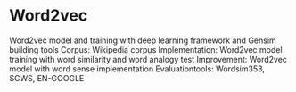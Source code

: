 # Word2vec
Word2vec model and training with deep learning framework and Gensim building tools
Corpus: Wikipedia corpus
Implementation: Word2vec model training with word similarity and word analogy test
Improvement: Word2vec model with word sense implementation
Evaluationtools: Wordsim353, SCWS, EN-GOOGLE
